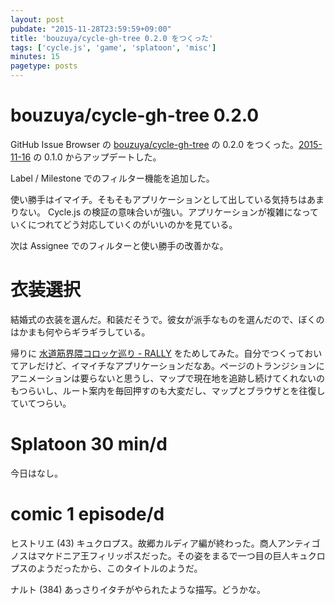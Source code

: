 ```yaml
---
layout: post
pubdate: "2015-11-28T23:59:59+09:00"
title: 'bouzuya/cycle-gh-tree 0.2.0 をつくった'
tags: ['cycle.js', 'game', 'splatoon', 'misc']
minutes: 15
pagetype: posts
---
```

# bouzuya/cycle-gh-tree 0.2.0

GitHub Issue Browser の [bouzuya/cycle-gh-tree][] の 0.2.0 をつくった。[2015-11-16][] の 0.1.0 からアップデートした。

Label / Milestone でのフィルター機能を追加した。

使い勝手はイマイチ。そもそもアプリケーションとして出している気持ちはあまりない。 Cycle.js の検証の意味合いが強い。アプリケーションが複雑になっていくにつれてどう対応していくのがいいのかを見ている。

次は Assignee でのフィルターと使い勝手の改善かな。

# 衣装選択

結婚式の衣装を選んだ。和装だそうで。彼女が派手なものを選んだので、ぼくのはかまも何やらギラギラしている。

帰りに [水道筋界隈コロッケ巡り - RALLY](https://croquette-nada.stamprally.net/) をためしてみた。自分でつくっておいてアレだけど、イマイチなアプリケーションだなあ。ページのトランジションにアニメーションは要らないと思うし、マップで現在地を追跡し続けてくれないのもつらいし、ルート案内を毎回押すのも大変だし、マップとブラウザとを往復していてつらい。

# Splatoon 30 min/d

今日はなし。

# comic 1 episode/d

ヒストリエ (43) キュクロプス。故郷カルディア編が終わった。商人アンティゴノスはマケドニア王フィリッポスだった。その姿をまるで一つ目の巨人キュクロプスのようだったから、このタイトルのようだ。

ナルト (384) あっさりイタチがやられたような描写。どうかな。

[2015-11-16]: http://blog.bouzuya.net/2015/11/16/
[bouzuya/cycle-gh-tree]: https://github.com/bouzuya/cycle-gh-tree
